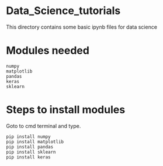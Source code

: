 # Data_Science_tutorials  
This directory contains some basic ipynb files for data science 
# Modules needed 
    numpy  
    matplotlib
    pandas
    keras
    sklearn
# Steps to install modules
Goto to cmd terminal and type.
    
    pip install numpy
    pip install matplotlib 
    pip install pandas
    pip install sklearn
    pip install keras
          
        
 
